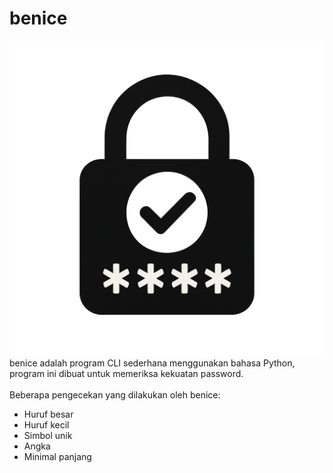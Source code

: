 # benice
![logo](images/file_00000000cc94622f96d01ae16e7e0981.png)
benice adalah program CLI sederhana menggunakan bahasa Python, program ini dibuat untuk memeriksa kekuatan password.
<br>
<br>
Beberapa pengecekan yang dilakukan oleh benice:
- Huruf besar
- Huruf kecil 
- Simbol unik 
- Angka 
- Minimal panjang

